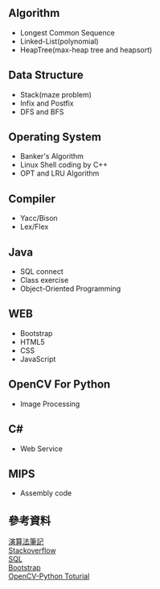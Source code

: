 
## Algorithm  

* Longest Common Sequence  
* Linked-List(polynomial)  
* HeapTree(max-heap tree and heapsort)


## Data Structure  

* Stack(maze problem)  
* Infix and Postfix  
* DFS and BFS  

## Operating System

* Banker's Algorithm  
* Linux Shell coding by C++  
* OPT and LRU Algorithm  

## Compiler

* Yacc/Bison  
* Lex/Flex  

## Java  

* SQL connect  
* Class exercise  
* Object-Oriented Programming  

## WEB  

* Bootstrap  
* HTML5  
* CSS  
* JavaScript  

## OpenCV For Python  
* Image Processing 

## C#  

* Web Service  

## MIPS  

* Assembly code  





## 參考資料  
[演算法筆記](http://www.csie.ntnu.edu.tw/~u91029/Algorithm.html)  
[Stackoverflow](http://stackoverflow.com/)  
[SQL](https://www.w3schools.com/sql/)  
[Bootstrap](https://kkbruce.tw/bs3/CSS)  
[OpenCV-Python Toturial](https://opencv-python-tutroals.readthedocs.io/en/latest/py_tutorials/py_tutorials.html)

